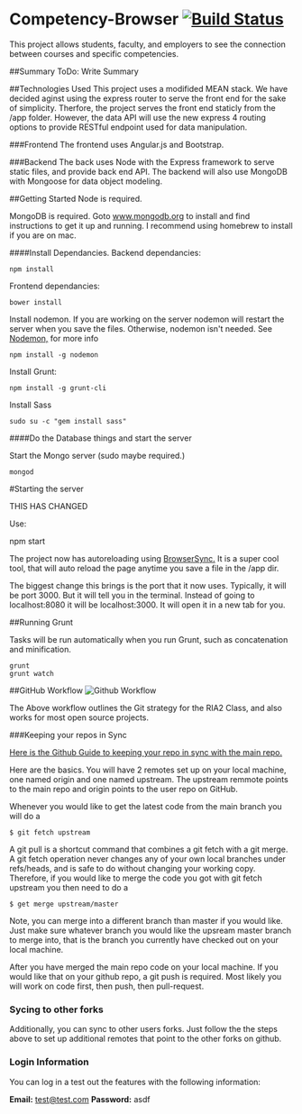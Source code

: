 Competency-Browser [![Build Status](https://travis-ci.org/UVU-DigitalMedia/DGM-Competency-Browser.svg?branch=master)](https://travis-ci.org/UVU-DigitalMedia/DGM-Competency-Browser)
======================

This project allows students, faculty, and employers to see the connection between courses and specific competencies.

##Summary
ToDo: Write Summary

##Technologies Used
This project uses a modifided MEAN stack.
We have decided aginst using the express router to serve the front end for the sake of simplicity. Therfore, the project serves the front end staticly from the /app folder. However, the data API will use the new express 4 routing options to provide RESTful endpoint used for data manipulation.

###Frontend
The frontend uses Angular.js and Bootstrap.

###Backend
The back uses Node with the Express framework to serve static files, and provide back end API. The backend will also use MongoDB with Mongoose for data object modeling.

##Getting Started
Node is required.

MongoDB is required. Goto www.mongodb.org to install and find instructions to get it up and running. I recommend using homebrew to install if you are on mac.

####Install Dependancies.
Backend dependancies:

    npm install

Frontend dependancies:

    bower install

Install nodemon. If you are working on the server nodemon will restart the server when you save the files. Otherwise, nodemon isn't needed. See [Nodemon,](https://github.com/remy/nodemon) for more info

    npm install -g nodemon

Install Grunt:

    npm install -g grunt-cli

Install Sass

    sudo su -c "gem install sass"

####Do the Database things and start the server

Start the Mongo server (sudo maybe required.)

    mongod


#Starting the server

THIS HAS CHANGED

Use:

   npm start

The project now has autoreloading using [BrowserSync.](http://www.browsersync.io/) It is a super cool tool, that will auto reload the page anytime you save a file in the /app dir.

The biggest change this brings is the port that it now uses. Typically, it will be port 3000. But it will tell you in the terminal. Instead of going to localhost:8080 it will be localhost:3000. It will open it in a new tab for you.

##Running Grunt

Tasks will be run automatically when you run Grunt, such as concatenation and minification.

    grunt
    grunt watch



##GitHub Workflow
![Github Workflow](http://i.imgur.com/7Qg4Tiu.png?1)

The Above workflow outlines the Git strategy for the RIA2 Class, and also works for most open source projects.

###Keeping your repos in Sync

[Here is the Github Guide to keeping your repo in sync with the main repo.](https://help.github.com/articles/syncing-a-fork/)

Here are the basics. You will have 2 remotes set up on your local machine, one named origin and one named upstream. The upstream remmote points to the main repo and origin points to the user repo on GitHub.

Whenever you would like to get the latest code from the main branch you will do a

    $ git fetch upstream

A git pull is a shortcut command that combines a git fetch with a git merge. A git fetch operation never changes any of your own local branches under refs/heads, and is safe to do without changing your working copy. Therefore, if you would like to merge the code you got with git fetch upstream you then need to do a

    $ get merge upstream/master

Note, you can merge into a different branch than master if you would like. Just make sure whatever branch you would like the upsream master branch to merge into, that is the branch you currently have checked out on your local machine.

After you have merged the main repo code on your local machine. If you would like that on your github repo, a git push is required. Most likely you will work on code first, then push, then pull-request.

### Sycing to other forks

Additionally, you can sync to other users forks. Just follow the the steps above to set up additional remotes that point to the other forks on github.

### Login Information

You can log in a test out the features with the following information:

**Email:** test@test.com
**Password:** asdf
